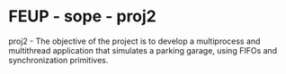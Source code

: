 # FEUP - sope - proj2
proj2 - The objective of the project is to develop a multiprocess and multithread application that simulates a parking garage, using FIFOs and synchronization primitives.

